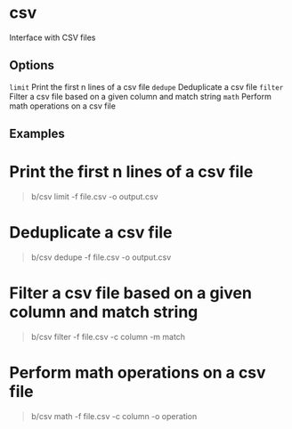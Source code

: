
# csv

Interface with CSV files

## Options

`limit`   Print the first n lines of a csv file
`dedupe`   Deduplicate a csv file
`filter`   Filter a csv file based on a given column and match string
`math`   Perform math operations on a csv file

## Examples

# Print the first n lines of a csv file
> b/csv limit -f file.csv -o output.csv

# Deduplicate a csv file
> b/csv dedupe -f file.csv -o output.csv

# Filter a csv file based on a given column and match string
> b/csv filter -f file.csv -c column -m match

# Perform math operations on a csv file
> b/csv math -f file.csv -c column -o operation

